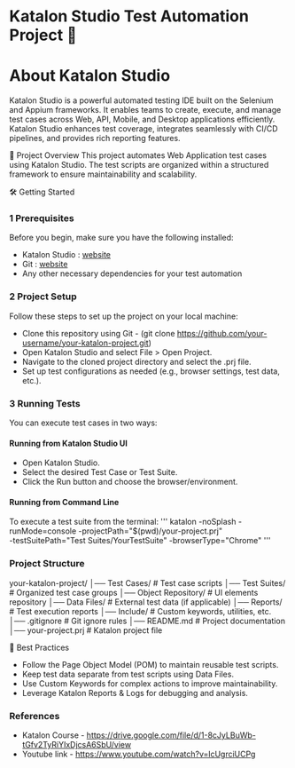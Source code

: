 # Katalon Studio Test Automation Project 🚀

# About Katalon Studio
Katalon Studio is a powerful automated testing IDE built on the Selenium and Appium frameworks. It enables teams to create, execute, and manage test cases across Web, API, Mobile, and Desktop applications efficiently. 
Katalon Studio enhances test coverage, integrates seamlessly with CI/CD pipelines, and provides rich reporting features.

📌 Project Overview
This project automates Web Application test cases using Katalon Studio. The test scripts are organized within a structured framework to ensure maintainability and scalability.

🛠️ Getting Started
### 1️ Prerequisites
Before you begin, make sure you have the following installed:
- Katalon Studio : [website](https://katalon.com/)
- Git : [website](https://git-scm.com/downloads)
- Any other necessary dependencies for your test automation

### 2️ Project Setup
Follow these steps to set up the project on your local machine:
- Clone this repository using Git - (git clone https://github.com/your-username/your-katalon-project.git)
- Open Katalon Studio and select File > Open Project.
- Navigate to the cloned project directory and select the .prj file.
- Set up test configurations as needed (e.g., browser settings, test data, etc.).

 ### 3 Running Tests
 You can execute test cases in two ways:
#### Running from Katalon Studio UI
 - Open Katalon Studio.
 - Select the desired Test Case or Test Suite.
 - Click the Run button and choose the browser/environment.
	
 #### Running from Command Line
To execute a test suite from the terminal:
''' katalon -noSplash -runMode=console -projectPath="$(pwd)/your-project.prj" \
-testSuitePath="Test Suites/YourTestSuite" -browserType="Chrome" '''

### Project Structure
your-katalon-project/
│── Test Cases/           # Test case scripts
│── Test Suites/          # Organized test case groups
│── Object Repository/    # UI elements repository
│── Data Files/           # External test data (if applicable)
│── Reports/              # Test execution reports
│── Include/              # Custom keywords, utilities, etc.
│── .gitignore            # Git ignore rules
│── README.md             # Project documentation
│── your-project.prj      # Katalon project file

📌 Best Practices
- Follow the Page Object Model (POM) to maintain reusable test scripts.
- Keep test data separate from test scripts using Data Files.
- Use Custom Keywords for complex actions to improve maintainability.
- Leverage Katalon Reports & Logs for debugging and analysis.

### References
- Katalon Course - https://drive.google.com/file/d/1-8cJyLBuWb-tGfv2TyRiYIxDjcsA6SbU/view
- Youtube link - https://www.youtube.com/watch?v=lcUgrciUCPg
